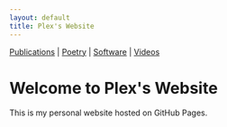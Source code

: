 ```yaml
---
layout: default
title: Plex's Website
---
```


<nav>
    <a href="index.md">Publications</a> |
    <a href="about.md">Poetry</a> |
    <a href="about.md">Software</a> |
    <a href="projects.md">Videos</a>
</nav>

# Welcome to Plex's Website

This is my personal website hosted on GitHub Pages.
